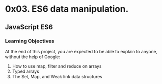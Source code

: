 # 0x03. ES6 data manipulation.
## JavaScript ES6

### Learning Objectives
At the end of this project, you are expected to be able to explain to anyone, without the help of Google:

1. How to use map, filter and reduce on arrays
2. Typed arrays
3. The Set, Map, and Weak link data structures
